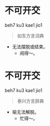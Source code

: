 # 不可开交
beh7 ku3 kae1 jio1
> 如东方言词典
- 无法摆脱或结束。
  - 闹得～。

# 不可开交
beh7 ku3 kae1 jio1
> 泰兴方言辞典
- 喻无法解脱。
  - 忙得～。
